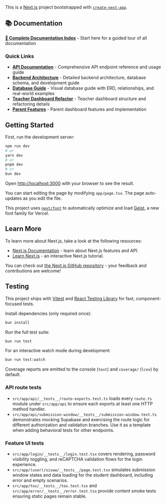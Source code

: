 This is a [Next.js](https://nextjs.org) project bootstrapped with [`create-next-app`](https://nextjs.org/docs/app/api-reference/cli/create-next-app).

## 📚 Documentation

**[📖 Complete Documentation Index](./DOCUMENTATION.md)** - Start here for a guided tour of all documentation

### Quick Links
- **[API Documentation](./API.md)** - Comprehensive API endpoint reference and usage guide
- **[Backend Architecture](./BACKEND.md)** - Detailed backend architecture, database schema, and development guide
- **[Database Guide](./DATABASE.md)** - Visual database guide with ERD, relationships, and real-world examples
- **[Teacher Dashboard Refactor](./TEACHER_DASHBOARD_REFACTOR.md)** - Teacher dashboard structure and refactoring details
- **[Parent Features](./PARENT_FEATURES_README.md)** - Parent dashboard features and implementation

## Getting Started

First, run the development server:

```bash
npm run dev
# or
yarn dev
# or
pnpm dev
# or
bun dev
```

Open [http://localhost:3000](http://localhost:3000) with your browser to see the result.

You can start editing the page by modifying `app/page.tsx`. The page auto-updates as you edit the file.

This project uses [`next/font`](https://nextjs.org/docs/app/building-your-application/optimizing/fonts) to automatically optimize and load [Geist](https://vercel.com/font), a new font family for Vercel.

## Learn More

To learn more about Next.js, take a look at the following resources:

- [Next.js Documentation](https://nextjs.org/docs) - learn about Next.js features and API.
- [Learn Next.js](https://nextjs.org/learn) - an interactive Next.js tutorial.

You can check out [the Next.js GitHub repository](https://github.com/vercel/next.js) - your feedback and contributions are welcome!

## Testing

This project ships with [Vitest](https://vitest.dev) and [React Testing Library](https://testing-library.com/docs/react-testing-library/intro/) for fast, component-focused tests.

Install dependencies (only required once):

```bash
bun install
```

Run the full test suite:

```bash
bun run test
```

For an interactive watch mode during development:

```bash
bun run test:watch
```

Coverage reports are emitted to the console (`text`) and `coverage/` (`lcov`) by default.

### API route tests

- `src/app/api/__tests__/route-exports.test.ts` loads every `route.ts` module under `src/app/api` to ensure each exports at least one HTTP method handler.
- `src/app/api/submission-window/__tests__/submission-window.test.ts` demonstrates mocking Supabase and exercising the route logic for different authorization and validation branches. Use it as a template when adding behavioral tests for other endpoints.

### Feature UI tests

- `src/app/login/__tests__/login.test.tsx` covers rendering, password visibility toggling, and reCAPTCHA validation flows for the login experience.
- `src/app/(user)/siswa/__tests__/page.test.tsx` simulates submission window states and data loading for the student dashboard, including error and empty scenarios.
- `src/app/tos/__tests__/tos.test.tsx` and `src/app/error/__tests__/error.test.tsx` provide content smoke tests ensuring static pages remain stable.
